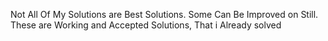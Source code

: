 Not All Of My Solutions are Best Solutions.
Some Can Be Improved on Still.
These are Working and Accepted Solutions, That i Already solved
